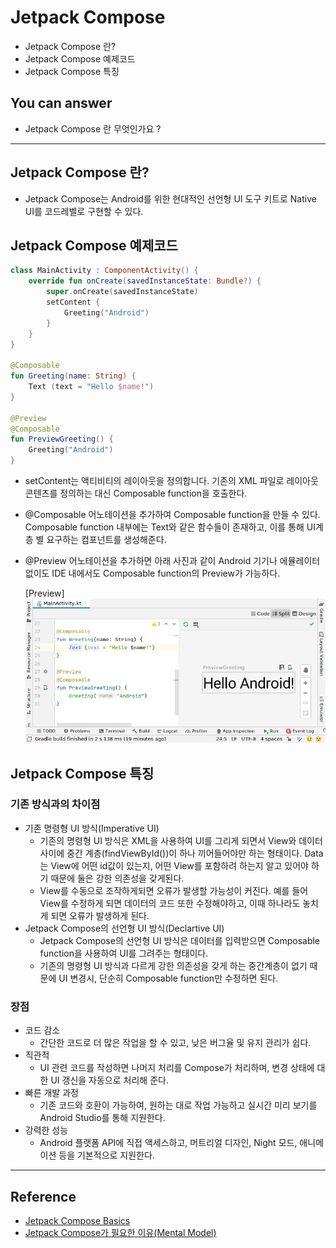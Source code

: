 # Jetpack Compose
<!--Table of Contents-->
- Jetpack Compose 란?
- Jetpack Compose 예제코드
- Jetpack Compose 특징

<!-- 어떤 질문을 대답할 수 있어야 하는지-->
## You can answer
- Jetpack Compose 란 무엇인가요 ?

<!--Contents-->

---
## Jetpack Compose 란?
- Jetpack Compose는 Android를 위한 현대적인 선언형 UI 도구 키트로 Native UI를 코드레벨로 구현할 수 있다.


## Jetpack Compose 예제코드
```Kotlin
class MainActivity : ComponentActivity() {
    override fun onCreate(savedInstanceState: Bundle?) {
        super.onCreate(savedInstanceState)
        setContent {
            Greeting("Android")
        }
    }
}

@Composable
fun Greeting(name: String) {
    Text (text = "Hello $name!")
}

@Preview
@Composable
fun PreviewGreeting() {
    Greeting("Android")
}
```
- setContent는 액티비티의 레이아웃을 정의합니다.
기존의 XML 파일로 레이아웃 콘텐츠를 정의하는 대신 Composable function을 호출한다.
- @Composable 어노테이션을 추가하여 Composable function을 만들 수 있다.
Composable function 내부에는 Text와 같은 함수들이 존재하고, 이를 통해 UI계층 별 요구하는 컴포넌트를 생성해준다.
- @Preview 어노테이션을 추가하면 아래 사진과 같이 Android 기기나 에뮬레이터 없이도 IDE 내에서도 Composable function의 Preview가 가능하다.

  [Preview]
  ![PreviewEx](./img/PreviewEx.png)

## Jetpack Compose 특징

### 기존 방식과의 차이점
- 기존 명령형 UI 방식(Imperative UI)
  * 기존의 명령형 UI 방식은 XML을 사용하여 UI를 그리게 되면서 View와 데이터 사이에 중간 계층(findViewById())이 하나 끼어들어야만 하는 형태이다. Data는 View에 어떤 id값이 있는지, 어떤 View를 포함하려 하는지 알고 있어야 하기 때문에 둘은 강한 의존성을 갖게된다.
  * View를 수동으로 조작하게되면 오류가 발생할 가능성이 커진다. 예를 들어 View를 수정하게 되면 데이터의 코드 또한 수정해야하고, 이때 하나라도 놓치게 되면 오류가 발생하게 된다.
- Jetpack Compose의 선언형 UI 방식(Declartive UI)
  * Jetpack Compose의 선언형 UI 방식은 데이터를 입력받으면 Composable function을 사용하여 UI를 그려주는 형태이다.
  * 기존의 명령형 UI 방식과 다르게 강한 의존성을 갖게 하는 중간계층이 없기 때문에 UI 변경시, 단순히 Composable function만 수정하면 된다.
### 장점
- 코드 감소
  * 간단한 코드로 더 많은 작업을 할 수 있고, 낮은 버그율 및 유지 관리가 쉽다.
- 직관적
  * UI 관련 코드를 작성하면 나머지 처리를 Compose가 처리하며, 변경 상태에 대한 UI 갱신을 자동으로 처리해 준다.
- 빠른 개발 과정
  * 기존 코드와 호환이 가능하여, 원하는 대로 작업 가능하고 실시간 미리 보기를 Android Studio를 통해 지원한다.
- 강력한 성능
  * Android 플랫폼 API에 직접 액세스하고, 머트리얼 디자인, Night 모드, 애니메이션 등을 기본적으로 지원한다.

---
## Reference
- [Jetpack Compose Basics](https://developer.android.com/jetpack/compose/tutorial)
- [Jetpack Compose가 필요한 이유(Mental Model)](https://wooooooak.github.io/jetpack%20compose/2021/05/18/%EC%BB%B4%ED%8F%AC%EC%A6%88%EA%B0%80%ED%95%84%EC%9A%94%ED%95%9C%EC%9D%B4%EC%9C%A0/)
